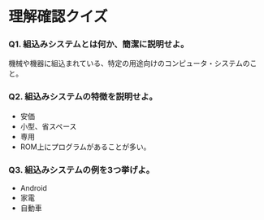 # 理解確認クイズ

### Q1. 組込みシステムとは何か、簡潔に説明せよ。

機械や機器に組込まれている、特定の用途向けのコンピュータ・システムのこと。

### Q2. 組込みシステムの特徴を説明せよ。

- 安価
- 小型、省スペース
- 専用
- ROM上にプログラムがあることが多い。

### Q3. 組込みシステムの例を3つ挙げよ。

- Android
- 家電
- 自動車
